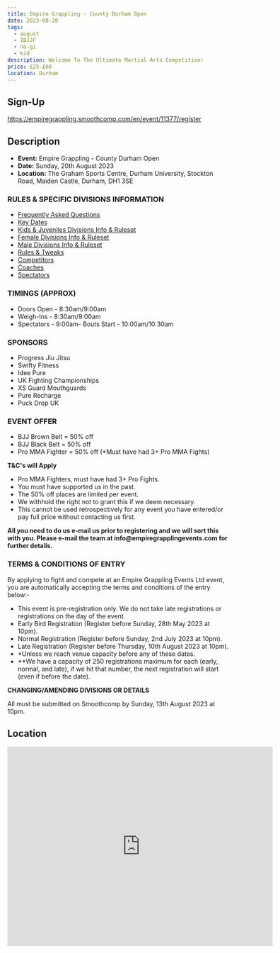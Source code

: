 ```yaml
---
title: Empire Grappling - County Durham Open
date: 2023-08-20
tags:
  - august
  - IBJJF
  - no-gi
  - kid
description: Welcome To The Ultimate Martial Arts Competition!
price: £25-£60
location: Durham
---
```

## Sign-Up
https://empiregrappling.smoothcomp.com/en/event/11377/register

## Description
<ul>
  <li><strong>Event:</strong> Empire Grappling - County Durham Open</li>
  <li><strong>Date:</strong> Sunday, 20th August 2023</li>
  <li><strong>Location:</strong> The Graham Sports Centre, Durham University, Stockton Road, Maiden Castle, Durham, DH1 3SE</li>
</ul>

<h3>RULES & SPECIFIC DIVISIONS INFORMATION</h3>
<ul>
  <li><a href="#">Frequently Asked Questions</a></li>
  <li><a href="#">Key Dates</a></li>
  <li><a href="#">Kids & Juveniles Divisions Info & Ruleset</a></li>
  <li><a href="#">Female Divisions Info & Ruleset</a></li>
  <li><a href="#">Male Divisions Info & Ruleset</a></li>
  <li><a href="#">Rules & Tweaks</a></li>
  <li><a href="#">Competitors</a></li>
  <li><a href="#">Coaches</a></li>
  <li><a href="#">Spectators</a></li>
</ul>

<h3>TIMINGS (APPROX)</h3>
<ul>
  <li>Doors Open - 8:30am/9:00am</li>
  <li>Weigh-Ins - 8:30am/9:00am</li>
  <li>Spectators - 9:00am- Bouts Start - 10:00am/10:30am</li>
</ul>

<h3>SPONSORS</h3>
<ul>
  <li>Progress Jiu Jitsu</li>
  <li>Swifty Fitness</li>
  <li>Idee Pure</li>
  <li>UK Fighting Championships</li>
  <li>XS Guard Mouthguards</li>
  <li>Pure Recharge</li>
  <li>Puck Drop UK</li>
</ul>

<h3>EVENT OFFER</h3>
<ul>
  <li>BJJ Brown Belt = 50% off</li>
  <li>BJJ Black Belt = 50% off</li>
  <li>Pro MMA Fighter = 50% off (*Must have had 3+ Pro MMA Fights)</li>
</ul>

<p><strong>T&C's will Apply</strong></p>
<ul>
  <li>Pro MMA Fighters, must have had 3+ Pro Fights.</li>
  <li>You must have supported us in the past.</li>
  <li>The 50% off places are limited per event.</li>
  <li>We withhold the right not to grant this if we deem necessary.</li>
  <li>This cannot be used retrospectively for any event you have entered/or pay full price without contacting us first.</li>
</ul>

<p><strong>All you need to do us e-mail us prior to registering and we will sort this with you. Please e-mail the team at info@empiregrapplingevents.com for further details.</strong></p>

<h3>TERMS & CONDITIONS OF ENTRY</h3>
<p>By applying to fight and compete at an Empire Grappling Events Ltd event, you are automatically accepting the terms and conditions of the entry below:-</p>
<ul>
  <li>This event is pre-registration only. We do not take late registrations or registrations on the day of the event.</li>
  <li>Early Bird Registration (Register before Sunday, 28th May 2023 at 10pm).</li>
  <li>Normal Registration (Register before Sunday, 2nd July 2023 at 10pm).</li>
  <li>Late Registration (Register before Thursday, 10th August 2023 at 10pm).</li>
  <li>*Unless we reach venue capacity before any of these dates.</li>
  <li>**We have a capacity of 250 registrations maximum for each (early, normal, and late), if we hit that number, the next registration will start (even if before the date).</li>
</ul>

<p><strong>CHANGING/AMENDING DIVISIONS OR DETAILS</strong></p>
<p>All must be submitted on Smoothcomp by Sunday, 13th August 2023 at 10pm.</p>


## Location
<iframe src="https://www.google.com/maps/embed?pb=!1m17!1m12!1m3!1d2301.755720103668!2d-1.5615872841075322!3d54.7666815803011!2m3!1f0!2f0!3f0!3m2!1i1024!2i768!4f13.1!3m2!1m1!2zNTTCsDQ2JzAwLjEiTiAxwrAzMyczMy44Ilc!5e0!3m2!1sen!2suk!4v1689598992829!5m2!1sen!2suk" width="600" height="450" style="border:0;" allowfullscreen="" loading="lazy" referrerpolicy="no-referrer-when-downgrade"></iframe>
